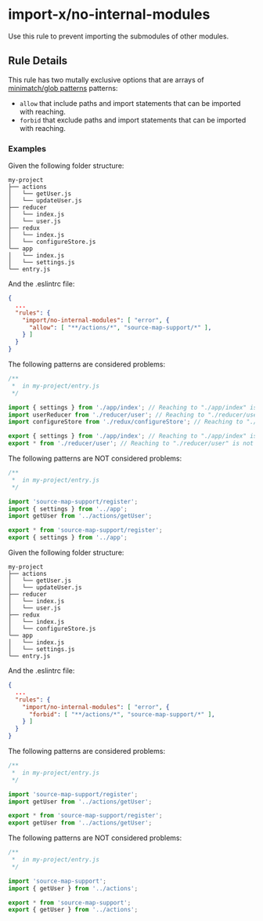 # import-x/no-internal-modules

<!-- end auto-generated rule header -->

Use this rule to prevent importing the submodules of other modules.

## Rule Details

This rule has two mutally exclusive options that are arrays of [minimatch/glob patterns](https://github.com/isaacs/node-glob#glob-primer) patterns:

 - `allow` that include paths and import statements that can be imported with reaching.
 - `forbid` that exclude paths and import statements that can be imported with reaching.

### Examples

Given the following folder structure:

```pt
my-project
├── actions
│   └── getUser.js
│   └── updateUser.js
├── reducer
│   └── index.js
│   └── user.js
├── redux
│   └── index.js
│   └── configureStore.js
└── app
│   └── index.js
│   └── settings.js
└── entry.js
```

And the .eslintrc file:

```json
{
  ...
  "rules": {
    "import/no-internal-modules": [ "error", {
      "allow": [ "**/actions/*", "source-map-support/*" ],
    } ]
  }
}
```

The following patterns are considered problems:

```js
/**
 *  in my-project/entry.js
 */

import { settings } from './app/index'; // Reaching to "./app/index" is not allowed
import userReducer from './reducer/user'; // Reaching to "./reducer/user" is not allowed
import configureStore from './redux/configureStore'; // Reaching to "./redux/configureStore" is not allowed

export { settings } from './app/index'; // Reaching to "./app/index" is not allowed
export * from './reducer/user'; // Reaching to "./reducer/user" is not allowed
```

The following patterns are NOT considered problems:

```js
/**
 *  in my-project/entry.js
 */

import 'source-map-support/register';
import { settings } from '../app';
import getUser from '../actions/getUser';

export * from 'source-map-support/register';
export { settings } from '../app';
```

Given the following folder structure:

```pt
my-project
├── actions
│   └── getUser.js
│   └── updateUser.js
├── reducer
│   └── index.js
│   └── user.js
├── redux
│   └── index.js
│   └── configureStore.js
└── app
│   └── index.js
│   └── settings.js
└── entry.js
```

And the .eslintrc file:

```json
{
  ...
  "rules": {
    "import/no-internal-modules": [ "error", {
      "forbid": [ "**/actions/*", "source-map-support/*" ],
    } ]
  }
}
```

The following patterns are considered problems:

```js
/**
 *  in my-project/entry.js
 */

import 'source-map-support/register';
import getUser from '../actions/getUser';

export * from 'source-map-support/register';
export getUser from '../actions/getUser';
```

The following patterns are NOT considered problems:

```js
/**
 *  in my-project/entry.js
 */

import 'source-map-support';
import { getUser } from '../actions';

export * from 'source-map-support';
export { getUser } from '../actions';
```
